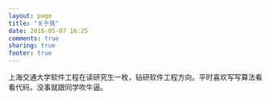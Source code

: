 ```yaml
---
layout: page
title: "关于我"
date: 2016-05-07 16:25
comments: true
sharing: true
footer: true
---
```


上海交通大学软件工程在读研究生一枚，钻研软件工程方向。平时喜欢写写算法看看代码，没事就跟同学吹牛逼。


